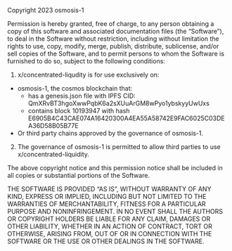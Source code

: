 
Copyright 2023 osmosis-1

Permission is hereby granted, free of charge, to any person obtaining a copy of this software and associated documentation files (the “Software”), to deal in the Software without restriction, including without limitation the rights to use, copy, modify, merge, publish, distribute, sublicense, and/or sell copies of the Software, and to permit persons to whom the Software is furnished to do so, subject to the following conditions:

1) x/concentrated-liqudity is for use exclusively on:
* osmosis-1, the cosmos blockchain that:
  * has a genesis.json file with IPFS CID: QmXRvBT3hgoXwwPqbK6a2sXUuArGM8wPyo1ybskyyUwUxs
  * contains block 10193947 with hash E6905B4C43CAE074A16420300A4EA55A58742E9FAC6025C03DEA36D58B05B77E
* Or third party chains approved by the governance of osmosis-1.

2) The governance of osmosis-1 is permitted to allow third parties to use x/concentrated-liquidity.

The above copyright notice and this permission notice shall be included in all copies or substantial portions of the Software.

THE SOFTWARE IS PROVIDED “AS IS”, WITHOUT WARRANTY OF ANY KIND, EXPRESS OR IMPLIED, INCLUDING BUT NOT LIMITED TO THE WARRANTIES OF MERCHANTABILITY, FITNESS FOR A PARTICULAR PURPOSE AND NONINFRINGEMENT. IN NO EVENT SHALL THE AUTHORS OR COPYRIGHT HOLDERS BE LIABLE FOR ANY CLAIM, DAMAGES OR OTHER LIABILITY, WHETHER IN AN ACTION OF CONTRACT, TORT OR OTHERWISE, ARISING FROM, OUT OF OR IN CONNECTION WITH THE SOFTWARE OR THE USE OR OTHER DEALINGS IN THE SOFTWARE.
